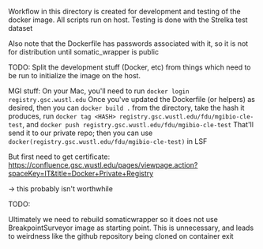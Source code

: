 Workflow in this directory is created for development and testing of the docker image.  All
scripts run on host.  Testing is done with the Strelka test dataset

Also note that the Dockerfile has passwords associated with it, so it is not for distribution until 
somatic_wrapper is public

TODO: Split the development stuff (Docker, etc) from things which need to be run to initialize the
image on the host.

MGI stuff:
On your Mac, you'll need to run `docker login registry.gsc.wustl.edu`
Once you've updated the Dockerfile (or helpers) as desired, then you can `docker build .` from the directory, take the hash it produces,
run `docker tag <HASH> registry.gsc.wustl.edu/fdu/mgibio-cle-test`, and `docker push registry.gsc.wustl.edu/fdu/mgibio-cle-test`
That'll send it to our private repo; then you can use `docker(registry.gsc.wustl.edu/fdu/mgibio-cle-test)` in LSF 

But first need to get certificate: https://confluence.gsc.wustl.edu/pages/viewpage.action?spaceKey=IT&title=Docker+Private+Registry

-> this probably isn't worthwhile

TODO:

Ultimately we need to rebuild somaticwrapper so it does not use BreakpointSurveyor image as starting point.
This is unnecessary, and leads to weirdness like the github repository being cloned on container exit
